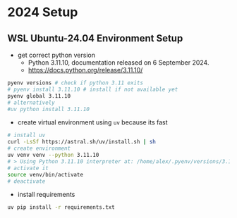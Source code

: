 # 2024 Setup

## WSL Ubuntu-24.04 Environment Setup

- get correct python version
  - Python 3.11.10, documentation released on 6 September 2024.
  - <https://docs.python.org/release/3.11.10/>

```bash
pyenv versions # check if python 3.11 exits
# pyenv install 3.11.10 # install if not available yet
pyenv global 3.11.10
# alternatively
#uv python install 3.11.10
```

- create virtual environment using `uv` because its fast

```bash
# install uv
curl -LsSf https://astral.sh/uv/install.sh | sh
# create environment
uv venv venv --python 3.11.10
# > Using Python 3.11.10 interpreter at: /home/alex/.pyenv/versions/3.11.10/bin/python3.11
# activate it
source venv/bin/activate
# deactivate
```

- install requirements

```bash
uv pip install -r requirements.txt
```
